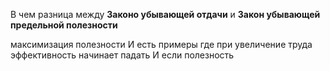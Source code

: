 В чем разница между **Законо убывающей отдачи** и **Закон убывающей предельной полезности** 


максимизация полезности 
И есть примеры где при увеличение труда эффективность начинает падать
И если полезность 



